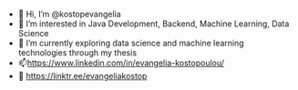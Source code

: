 - 👋 Hi, I’m @kostopevangelia
- 👀 I’m interested in Java Development, Backend, Machine Learning, Data Science
- 🌱 I’m currently exploring data science and machine learning technologies through my thesis
- 📫https://www.linkedin.com/in/evangelia-kostopoulou/
- 🔗 https://linktr.ee/evangeliakostop


<!---
kostopevangelia/kostopevangelia is a ✨ special ✨ repository because its `README.md` (this file) appears on your GitHub profile.
You can click the Preview link to take a look at your changes.
--->
